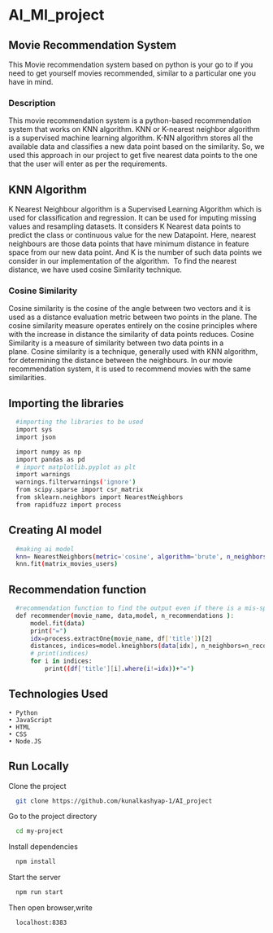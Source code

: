 # AI_Ml_project


## Movie Recommendation System
This Movie recommendation system based on python is your go to if you need to get yourself movies recommended, similar to a particular one you have in mind.

### Description
This movie recommendation system is a python-based recommendation system that works on KNN algorithm. KNN or K-nearest neighbor algorithm is a supervised machine learning algorithm. K-NN algorithm stores all the available data and classifies a new data point based on the similarity. So, we used this approach in our project to get five nearest data points to the one that the user will enter as per the requirements. 


## KNN Algorithm
K Nearest Neighbour algorithm is a Supervised Learning Algorithm which is used for classification and regression. It can be used for imputing missing values and resampling datasets. It considers K Nearest data points to predict the class or continuous value for the new Datapoint. Here, nearest neighbours are those data points that have minimum distance in feature space from our new data point. And K is the number of such data points we consider in our implementation of the algorithm.  To find the nearest distance, we have used cosine Similarity technique.

### Cosine Similarity
Cosine similarity is the cosine of the angle between two vectors and it is used as a distance evaluation metric between two points in the plane. The cosine similarity measure operates entirely on the cosine principles where with the increase in distance the similarity of data points reduces. 
Cosine Similarity is a measure of similarity between two data points in a plane. Cosine similarity is a technique, generally used with KNN algorithm, for determining the distance between the neighbours. In our movie recommendation system, it is used to recommend movies with the same similarities.

## Importing the libraries
```bash
  #importing the libraries to be used 
  import sys
  import json

  import numpy as np 
  import pandas as pd
  # import matplotlib.pyplot as plt
  import warnings
  warnings.filterwarnings('ignore')
  from scipy.sparse import csr_matrix
  from sklearn.neighbors import NearestNeighbors
  from rapidfuzz import process
```
## Creating AI model
```bash
  #making ai model
  knn= NearestNeighbors(metric='cosine', algorithm='brute', n_neighbors=20 , n_jobs=-1)
  knn.fit(matrix_movies_users)
```
## Recommendation function
```bash
  #recommendation function to find the output even if there is a mis-spell or letter case issue
  def recommender(movie_name, data,model, n_recommendations ):
      model.fit(data)
      print("=")
      idx=process.extractOne(movie_name, df['title'])[2]
      distances, indices=model.kneighbors(data[idx], n_neighbors=n_recommendations) 
      # print(indices) 
      for i in indices:
          print((df['title'][i].where(i!=idx))+"=")

```
## Technologies Used
    • Python
    • JavaScript
    • HTML
    • CSS
    • Node.JS




## Run Locally

Clone the project

```bash
  git clone https://github.com/kunalkashyap-1/AI_project
```

Go to the project directory

```bash
  cd my-project
```

Install dependencies

```bash
  npm install
```

Start the server

```bash
  npm run start
```

Then open browser,write 

```bash
  localhost:8383
```
